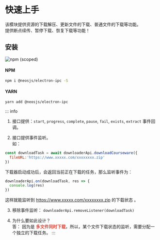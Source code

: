 # 快速上手 <BadgeTip text="v 3.x.x" type="danger"></BadgeTip>

该模块提供资源的下载解压、更新文件的下载、普通文件的下载等功能。   
提供断点续传、暂停下载、恢复下载等功能！


## 安装 

![npm (scoped)](https://img.shields.io/npm/v/@neosjs/electron-ipc)

#### NPM
```sh
npm i @neosjs/electron-ipc -S
```
#### YARN
```sh
yarn add @neosjs/electron-ipc
```

::: info
1. 接口提供：`start`, `progress`, `complete`, `pause`, `fail`, `exists`, `extract` 事件回调。  

2. 接口提供事件监听。  
如：  
```js
const downloadTask = await downloaderApi.downloadCourseware({
  fileURL:'https://www.xxxxx.com/xxxxxxxx.zip'
})
```

下载器启动成功后，会返回当前正在下载的任务，那么监听事件为：
```js
downloaderApi.on(downloadTask, res => {
  console.log(res)
})
```
这样就能监听到 https://www.xxxxx.com/xxxxxxxx.zip 的下载状态 。

3. 移除事件监听： `downloaderApi.removeListener(downloadTask)`

4. 为什么要如此设计？  
答： 因为是 <font color="#db4437">**多文件同时下载**</font>，所以，某个文件下载状态的监听，需要分配一个独立的下载任务。
:::
